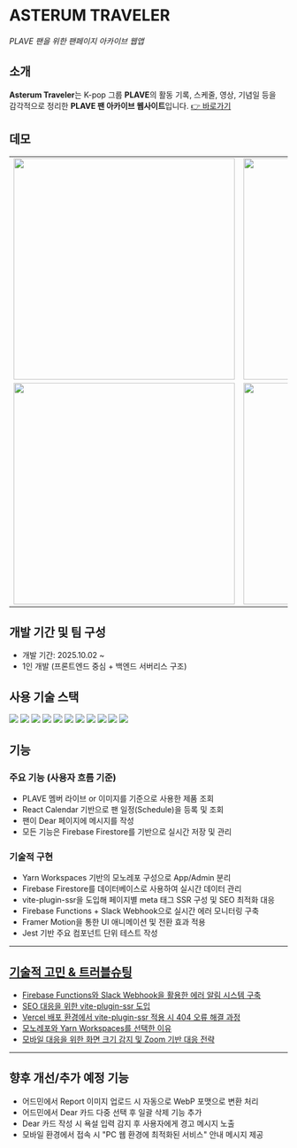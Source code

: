 # ASTERUM TRAVELER

_PLAVE 팬을 위한 팬페이지 아카이브 웹앱_

## 소개

**Asterum Traveler**는 K-pop 그룹 **PLAVE**의 활동 기록, 스케줄, 영상, 기념일 등을  
감각적으로 정리한 **PLAVE 팬 아카이브 웹사이트**입니다.
[👉 바로가기](https://www.asterumtraveler.kr/)


## 데모

<table>
  <tr>
    <td align="center">
      <img src="https://github.com/user-attachments/assets/63dfcd5a-3585-42b4-b8e5-ba62fd8f6fdf" width="400" />
    </td>
    <td align="center">
      <img src="https://github.com/user-attachments/assets/dde4efd7-6058-49a2-a018-7f25325b5d5f" width="400" />
    </td>
  </tr>
  <tr>
    <td align="center">
      <img src="https://github.com/user-attachments/assets/6321d865-7dde-4c3c-bf50-fcd3c391b364" width="400" />
    </td>
    <td align="center">
      <img src="https://github.com/user-attachments/assets/faa6dfc9-96d2-43f3-b435-d41ba880ed4d" width="400" />
    </td>
  </tr>
</table>

## 개발 기간 및 팀 구성

- 개발 기간: 2025.10.02 ~
- 1인 개발 (프론트엔드 중심 + 백엔드 서버리스 구조)

## 사용 기술 스택

<img src="https://img.shields.io/badge/yarn-2C8EBB?style=flat-square&logo=yarn&logoColor=white"/> <img src="https://img.shields.io/badge/Typescript-3178C6?style=flat-square&logo=Typescript&logoColor=white"/> <img src="https://img.shields.io/badge/React-61DAFB?style=flat-square&logo=React&logoColor=black"/> <img src="https://img.shields.io/badge/React Query-FF4154?style=flat-square&logo=reactquery&logoColor=white"/> <img src="https://img.shields.io/badge/Vite-646CFF?style=flat-square&logo=Vite&logoColor=white"/> <img src="https://img.shields.io/badge/Vercel-000000?style=flat-square&logo=Vercel&logoColor=white"/> <img src="https://img.shields.io/badge/Firebase-FFCA28?style=flat-square&logo=firebase&logoColor=black"/> <img src="https://img.shields.io/badge/styled components-DB7093?style=flat-square&logo=styled-components&logoColor=white"/> <img src="https://img.shields.io/badge/Jest-C21325?style=flat-square&logo=Jest&logoColor=white"/> <img src="https://img.shields.io/badge/Slack-4A154B?style=flat-square&logo=slack&logoColor=white"/> <img src="https://img.shields.io/badge/Figma-F24E1E?style=flat-square&logo=figma&logoColor=white"/>


## 기능

### 주요 기능 (사용자 흐름 기준)

- PLAVE 멤버 라이브 or 이미지를 기준으로 사용한 제품 조회 
- React Calendar 기반으로 팬 일정(Schedule)을 등록 및 조회
- 팬이 Dear 페이지에 메시지를 작성
- 모든 기능은 Firebase Firestore를 기반으로 실시간 저장 및 관리

### 기술적 구현

- Yarn Workspaces 기반의 모노레포 구성으로 App/Admin 분리
- Firebase Firestore를 데이터베이스로 사용하여 실시간 데이터 관리
- vite-plugin-ssr을 도입해 페이지별 meta 태그 SSR 구성 및 SEO 최적화 대응
- Firebase Functions + Slack Webhook으로 실시간 에러 모니터링 구축
- Framer Motion을 통한 UI 애니메이션 및 전환 효과 적용
- Jest 기반 주요 컴포넌트 단위 테스트 작성

---

## [기술적 고민 & 트러블슈팅](https://github.com/clappingmin/asterum_traveler/wiki)

- [Firebase Functions와 Slack Webhook을 활용한 에러 알림 시스템 구축](https://github.com/clappingmin/asterum_traveler/wiki/Firebase-Functions%EC%99%80-Slack-Webhook%EC%9D%84-%ED%99%9C%EC%9A%A9%ED%95%9C-%EC%97%90%EB%9F%AC-%EC%95%8C%EB%A6%BC-%EC%8B%9C%EC%8A%A4%ED%85%9C-%EA%B5%AC%EC%B6%95)
- [SEO 대응을 위한 vite-plugin-ssr 도입](https://github.com/clappingmin/asterum_traveler/wiki/SEO-%EB%8C%80%EC%9D%91%EC%9D%84-%EC%9C%84%ED%95%9C-vite%E2%80%90plugin%E2%80%90ssr-%EB%8F%84%EC%9E%85)
- [Vercel 배포 환경에서 vite-plugin-ssr 적용 시 404 오류 해결 과정](https://github.com/clappingmin/asterum_traveler/wiki/Vercel-%EB%B0%B0%ED%8F%AC-%ED%99%98%EA%B2%BD%EC%97%90%EC%84%9C-vite%E2%80%90plugin%E2%80%90ssr-%EC%A0%81%EC%9A%A9-%EC%8B%9C-404-%EC%98%A4%EB%A5%98-%ED%95%B4%EA%B2%B0-%EA%B3%BC%EC%A0%95)
- [모노레포와 Yarn Workspaces를 선택한 이유](https://github.com/clappingmin/asterum_traveler/wiki/%EB%AA%A8%EB%85%B8%EB%A0%88%ED%8F%AC%EC%99%80-Yarn-Workspaces%EB%A5%BC-%EC%84%A0%ED%83%9D%ED%95%9C-%EC%9D%B4%EC%9C%A0)
- [모바일 대응을 위한 화면 크기 감지 및 Zoom 기반 대응 전략](https://github.com/clappingmin/asterum_traveler/wiki/%EB%AA%A8%EB%B0%94%EC%9D%BC-%EB%8C%80%EC%9D%91%EC%9D%84-%EC%9C%84%ED%95%9C-%ED%99%94%EB%A9%B4-%ED%81%AC%EA%B8%B0-%EA%B0%90%EC%A7%80-%EB%B0%8F-Zoom-%EA%B8%B0%EB%B0%98-%EC%A0%84%EB%9E%B5)

---

## 향후 개선/추가 예정 기능

- 어드민에서 Report 이미지 업로드 시 자동으로 WebP 포맷으로 변환 처리
- 어드민에서 Dear 카드 다중 선택 후 일괄 삭제 기능 추가
- Dear 카드 작성 시 욕설 입력 감지 후 사용자에게 경고 메시지 노출
- 모바일 환경에서 접속 시 "PC 웹 환경에 최적화된 서비스" 안내 메시지 제공
